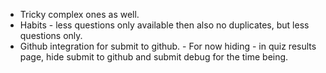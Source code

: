 - Tricky complex ones as well.
- Habits - less questions only available then also no duplicates, but less questions only.
- Github integration for submit to github. - For now hiding - in quiz results page, hide submit to github and submit debug for the time being.

